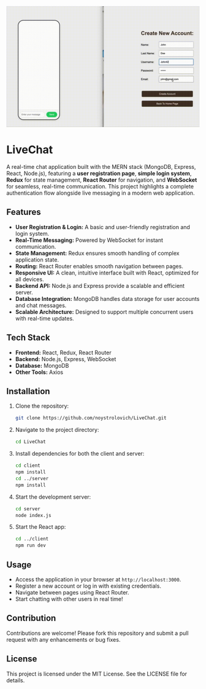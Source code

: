 ![Demo](assets/LiveChatGif.gif)
# LiveChat  
A real-time chat application built with the MERN stack (MongoDB, Express, React, Node.js), featuring a **user registration page**, **simple login system**, **Redux** for state management, **React Router** for navigation, and **WebSocket** for seamless, real-time communication. This project highlights a complete authentication flow alongside live messaging in a modern web application.

## Features  
- **User Registration & Login:** A basic and user-friendly registration and login system.  
- **Real-Time Messaging:** Powered by WebSocket for instant communication.  
- **State Management:** Redux ensures smooth handling of complex application state.  
- **Routing:** React Router enables smooth navigation between pages.  
- **Responsive UI:** A clean, intuitive interface built with React, optimized for all devices.  
- **Backend API:** Node.js and Express provide a scalable and efficient server.  
- **Database Integration:** MongoDB handles data storage for user accounts and chat messages.  
- **Scalable Architecture:** Designed to support multiple concurrent users with real-time updates.  

## Tech Stack  
- **Frontend:** React, Redux, React Router  
- **Backend:** Node.js, Express, WebSocket  
- **Database:** MongoDB  
- **Other Tools:** Axios  

## Installation  
1. Clone the repository:  
   ```bash  
   git clone https://github.com/noystrolovich/LiveChat.git  
   ```  
2. Navigate to the project directory:  
   ```bash  
   cd LiveChat  
   ```  
3. Install dependencies for both the client and server:  
   ```bash  
   cd client  
   npm install  
   cd ../server  
   npm install  
   ```  
4. Start the development server:  
   ```bash  
   cd server  
   node index.js  
   ```  
5. Start the React app:  
   ```bash  
   cd ../client  
   npm run dev  
   ```  

## Usage  
- Access the application in your browser at `http://localhost:3000`.  
- Register a new account or log in with existing credentials.  
- Navigate between pages using React Router.  
- Start chatting with other users in real time!  

## Contribution  
Contributions are welcome! Please fork this repository and submit a pull request with any enhancements or bug fixes.

## License  
This project is licensed under the MIT License. See the LICENSE file for details.
